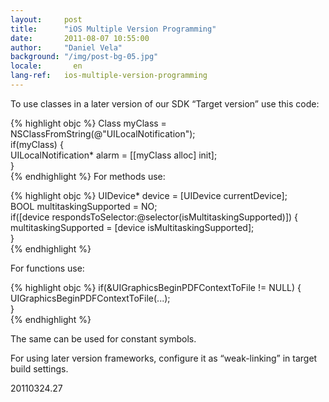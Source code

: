 ```yaml
---
layout:     post
title:      "iOS Multiple Version Programming"
date:       2011-08-07 10:55:00
author:     "Daniel Vela"
background: "/img/post-bg-05.jpg"
locale:       en
lang-ref:   ios-multiple-version-programming
---
```


To use classes in a later version of our SDK “Target version” use this code:

{% highlight objc %}
Class myClass = NSClassFromString(@"UILocalNotification");  
if(myClass) {  
    UILocalNotification* alarm = [[myClass alloc] init];  
}  
{% endhighlight %}
For methods use:

{% highlight objc %}
UIDevice* device = [UIDevice currentDevice];  
BOOL multitaskingSupported = NO;  
if([device respondsToSelector:@selector(isMultitaskingSupported)]) {  
    multitaskingSupported = [device isMultitaskingSupported];  
}  
{% endhighlight %}

For functions use:

{% highlight objc %}
 if(&UIGraphicsBeginPDFContextToFile != NULL) {  
      UIGraphicsBeginPDFContextToFile(...);  
 }  
 {% endhighlight %}
 
The same can be used for constant symbols.

For using later version frameworks, configure it as “weak-linking” in target build settings.

20110324.27

